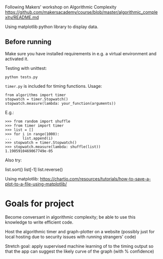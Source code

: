 Following Makers' workshop on Algorithmic Complexity
https://github.com/makersacademy/course/blob/master/algorithmic_complexity/README.md

Using matplotlib python library to display data.

## Before running

Make sure you have installed requirements in e.g. a virtual environment and activated it.

Testing with unittest:
```
python tests.py
```

`timer.py` is included for timing functions. Usage:

```
from algorithms import timer
stopwatch = timer.Stopwatch()
stopwatch.measure(lambda: your_function(arguments))
```

E.g.:

```
>>> from random import shuffle
>>> from timer import timer
>>> list = []
>>> for i in range(1000):
...     list.append(i)
>>> stopwatch = timer.Stopwatch()
>>> stopwatch.measure(lambda: shuffle(list))
1.1905910469067749e-05
```

Also try:

list.sort()
list[-1]
list.reverse()

Using matplotlib:
https://chartio.com/resources/tutorials/how-to-save-a-plot-to-a-file-using-matplotlib/

# Goals for project

Become conversant in algorithmic complexity; be able to use this knowledge to write efficient code.

Host the algorithmic timer and graph-plotter on a website (possibly just for local hosting due to security issues with running strangers' code)

Stretch goal: apply supervised machine learning of to the timing output so that the app can suggest the likely curve of the graph (with % confidence)